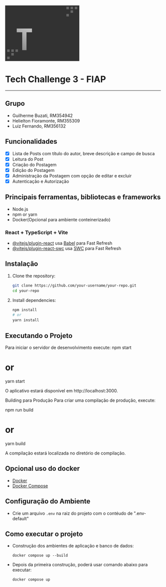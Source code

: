 ![Logo Projeto](logo.png)

# Tech Challenge 3 - FIAP

---

## Grupo

- Guilherme Buzati, RM354942
- Helielton Fioramonte, RM355309
- Luiz Fernando, RM356132

## Funcionalidades

- [x] Lista de Posts com título do autor, breve descrição e campo de busca
- [x] Leitura do Post
- [x] Criação do Postagem
- [x] Edição do Postagem
- [x] Administração da Postagem com opção de editar e excluir
- [x] Autenticação e Autorização

## Principais ferramentas, bibliotecas e frameworks

- Node.js
- npm or yarn
- Docker(Opcional para ambiente conteinerizado)

### React + TypeScript + Vite

- [@vitejs/plugin-react](https://github.com/vitejs/vite-plugin-react/blob/main/packages/plugin-react/README.md) usa [Babel](https://babeljs.io/) para Fast Refresh
- [@vitejs/plugin-react-swc](https://github.com/vitejs/vite-plugin-react-swc) usa [SWC](https://swc.rs/) para Fast Refresh

## Instalação

1. Clone the repository:
    ```sh
    git clone https://github.com/your-username/your-repo.git
    cd your-repo
    ```

2. Install dependencies:
    ```sh
    npm install
    # or
    yarn install
    ```

## Executando o Projeto

Para iniciar o servidor de desenvolvimento execute:
npm start
# or
yarn start

O aplicativo estará disponível em http://localhost:3000.

Building para Produção
Para criar uma compilação de produção, execute:

npm run build
# or
yarn build

A compilação estará localizada no diretório de compilação.

## Opcional uso do docker

- [Docker](https://www.docker.com/)
- [Docker Compose](https://docs.docker.com/compose/)

## Configuração do Ambiente

- Crie um arquivo `.env` na raiz do projeto com o contéudo de ".env-default"

## Como executar o projeto

- Construção dos ambientes de aplicação e banco de dados:

      docker compose up --build
 
- Depois da primeira construção, poderá usar comando abaixo para executar:

      docker compose up
